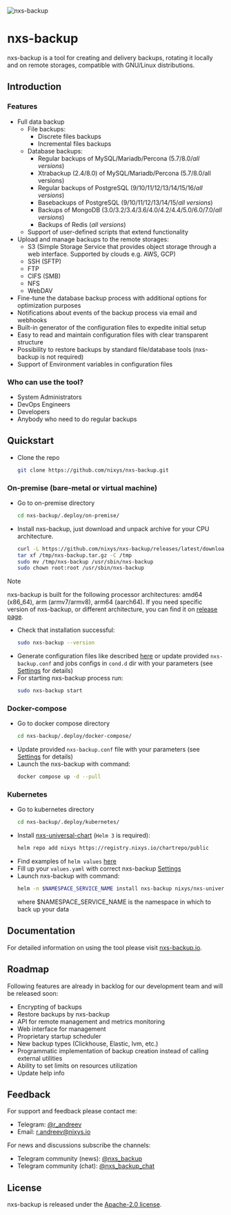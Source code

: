 ![nxs-backup](https://github.com/nixys/nxs-backup/assets/28505813/20d0da34-eb6e-4ae4-a5c9-24845407400f)

# nxs-backup

nxs-backup is a tool for creating and delivery backups, rotating it locally and on remote storages, compatible with
GNU/Linux distributions.

## Introduction

### Features

- Full data backup
  - File backups:
    - Discrete files backups
    - Incremental files backups
  - Database backups:
    - Regular backups of MySQL/Mariadb/Percona (5.7/8.0/_all versions_)
    - Xtrabackup (2.4/8.0) of MySQL/Mariadb/Percona (5.7/8.0/all versions)
    - Regular backups of PostgreSQL (9/10/11/12/13/14/15/16/_all versions_)
    - Basebackups of PostgreSQL (9/10/11/12/13/14/15/_all versions_)
    - Backups of MongoDB (3.0/3.2/3.4/3.6/4.0/4.2/4.4/5.0/6.0/7.0/_all versions_)
    - Backups of Redis (_all versions_)
  - Support of user-defined scripts that extend functionality
- Upload and manage backups to the remote storages:
  - S3 (Simple Storage Service that provides object storage through a web interface. Supported by clouds e.g. AWS, GCP)
  - SSH (SFTP)
  - FTP
  - CIFS (SMB)
  - NFS
  - WebDAV
- Fine-tune the database backup process with additional options for optimization purposes
- Notifications about events of the backup process via email and webhooks
- Built-in generator of the configuration files to expedite initial setup
- Easy to read and maintain configuration files with clear transparent structure
- Possibility to restore backups by standard file/database tools (nxs-backup is not required)
- Support of Environment variables in configuration files

### Who can use the tool?

- System Administrators
- DevOps Engineers
- Developers
- Anybody who need to do regular backups

## Quickstart

- Clone the repo
  ```sh
  git clone https://github.com/nixys/nxs-backup.git
  ```
  
### On-premise (bare-metal or virtual machine)

- Go to on-premise directory
  ```sh
  cd nxs-backup/.deploy/on-premise/
  ```
- Install nxs-backup, just download and unpack archive for your CPU architecture.
  ```sh
  curl -L https://github.com/nixys/nxs-backup/releases/latest/download/nxs-backup-amd64.tar.gz -o /tmp/nxs-backup.tar.gz
  tar xf /tmp/nxs-backup.tar.gz -C /tmp
  sudo mv /tmp/nxs-backup /usr/sbin/nxs-backup
  sudo chown root:root /usr/sbin/nxs-backup
  ```
> [!NOTE]
> nxs-backup is built for the following processor architectures: amd64 (x86_64), arm (armv7/armv8), arm64 (aarch64).
> If you need specific version of nxs-backup, or different architecture, you can find it on [release page](https://github.com/nixys/nxs-backup/releases).
- Check that installation successful:
  ```sh
  sudo nxs-backup --version
  ```
- Generate configuration files like described [here](docs/USEFUL_INFO.md#generate-configuration-files) or update
  provided `nxs-backup.conf` and jobs configs in `cond.d` dir with your parameters (see [Settings](/docs/settings/README.md) for details)
- For starting nxs-backup process run:
  ```sh
  sudo nxs-backup start
  ```

### Docker-compose

- Go to docker compose directory
  ```sh
  cd nxs-backup/.deploy/docker-compose/
  ```
- Update provided `nxs-backup.conf` file with your parameters (see [Settings](/docs/settings/README.md) for details)
- Launch the nxs-backup with command:
  ```sh
  docker compose up -d --pull
  ```

### Kubernetes

- Go to kubernetes directory
  ```sh
  cd nxs-backup/.deploy/kubernetes/
  ```
- Install [nxs-universal-chart](https://github.com/nixys/nxs-universal-chart) (`Helm 3` is required):
  ```sh
  helm repo add nixys https://registry.nixys.io/chartrepo/public
  ```
- Find examples of `helm values` [here](/docs/example/kubernetes/README.md)
- Fill up your `values.yaml` with correct nxs-backup [Settings](/docs/settings/README.md)
- Launch nxs-backup with command:
  ```sh
  helm -n $NAMESPACE_SERVICE_NAME install nxs-backup nixys/nxs-universal-chart -f values.yaml
  ```
  where $NAMESPACE_SERVICE_NAME is the namespace in which to back up your data

## Documentation

For detailed information on using the tool please visit [nxs-backup.io](https://nxs-backup.io).

## Roadmap

Following features are already in backlog for our development team and will be released soon:

- Encrypting of backups
- Restore backups by nxs-backup
- API for remote management and metrics monitoring
- Web interface for management
- Proprietary startup scheduler
- New backup types (Clickhouse, Elastic, lvm, etc.)
- Programmatic implementation of backup creation instead of calling external utilities
- Ability to set limits on resources utilization
- Update help info

## Feedback

For support and feedback please contact me:

- Telegram: [@r_andreev](https://t.me/r_andreev)
- Email: r.andreev@nixys.io

For news and discussions subscribe the channels:

- Telegram community (news): [@nxs_backup](https://t.me/nxs_backup)
- Telegram community (chat): [@nxs_backup_chat](https://t.me/nxs_backup_chat)

## License

nxs-backup is released under the [Apache-2.0 license](LICENSE).

